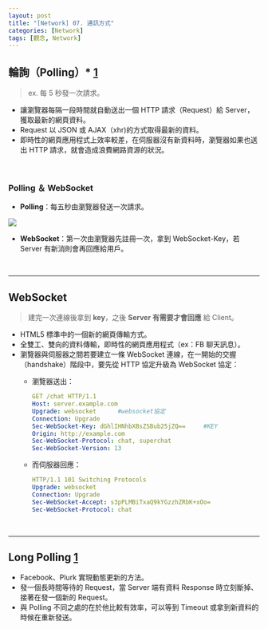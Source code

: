 ```yaml
---
layout: post
title: "[Network] 07. 通訊方式"
categories: [Network]
tags: [觀念, Network]
---
```



## 輪詢（Polling）* [1](https://blog.gtwang.org/web-development/websocket-protocol/)

> ex. 每 5 秒發一次請求。

- 讓瀏覽器每隔一段時間就自動送出一個 HTTP 請求（Request）給 Server，獲取最新的網頁資料。
- Request 以 JSON 或 AJAX（xhr)的方式取得最新的資料。
- 即時性的網頁應用程式上效率較差，在伺服器沒有新資料時，瀏覽器如果也送出 HTTP 請求，就會造成浪費網路資源的狀況。

<br>

### Polling ＆ WebSocket

- **Polling**：每五秒由瀏覽器發送一次請求。

![](https://s3.amazonaws.com/notejoy/note_images/109271.1.Image%202018-09-04%20at%20%E4%B8%8B%E5%8D%886.02.43.png)


- **WebSocket**：第一次由瀏覽器先註冊一次，拿到 WebSocket-Key，若 Server 有新消則會再回應給用戶。

<br>

***

## WebSocket

> 建完一次連線後拿到 **key**，之後 **Server 有需要才會回應** 給 Client。

- HTML5 標準中的一個新的網頁傳輸方式。
- 全雙工、雙向的資料傳輸，即時性的網頁應用程式（ex：FB 聊天訊息）。
- 瀏覽器與伺服器之間若要建立一條 WebSocket 連線，在一開始的交握（handshake）階段中，要先從 HTTP 協定升級為 WebSocket 協定：
    - 瀏覽器送出：

        ```yml
        GET /chat HTTP/1.1
        Host: server.example.com
        Upgrade: websocket      #websocket協定
        Connection: Upgrade
        Sec-WebSocket-Key: dGhlIHNhbXBsZSBub25jZQ==     #KEY
        Origin: http://example.com
        Sec-WebSocket-Protocol: chat, superchat
        Sec-WebSocket-Version: 13
        ```

    - 而伺服器回應：

        ```yml
        HTTP/1.1 101 Switching Protocols
        Upgrade: websocket
        Connection: Upgrade
        Sec-WebSocket-Accept: s3pPLMBiTxaQ9kYGzzhZRbK+xOo=
        Sec-WebSocket-Protocol: chat
        ```

<br>

***

## Long Polling [1](https://blog.niclin.tw/2017/10/28/%E7%8D%B2%E5%BE%97%E5%AF%A6%E6%99%82%E6%9B%B4%E6%96%B0%E7%9A%84%E6%96%B9%E6%B3%95polling-comet-long-polling-websocket/)

- Facebook、Plurk 實現動態更新的方法。
- 發一個長時間等待的 Request，當 Server 端有資料 Response 時立刻斷掉、接著在發一個新的 Request。
- 與 Polling 不同之處的在於他比較有效率，可以等到 Timeout 或拿到新資料的時候在重新發送。

<br/><br/>




